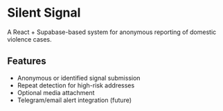 # Silent Signal

A React + Supabase-based system for anonymous reporting of domestic violence cases.

## Features

- Anonymous or identified signal submission
- Repeat detection for high-risk addresses
- Optional media attachment
- Telegram/email alert integration (future)
